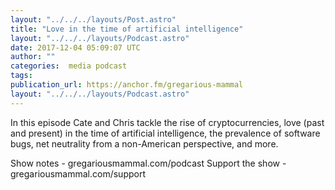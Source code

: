 ```yaml
---
layout: "../../../layouts/Post.astro"
title: "Love in the time of artificial intelligence"
layout: "../../../layouts/Podcast.astro"
date: 2017-12-04 05:09:07 UTC
author: ""
categories:  media podcast
tags:
publication_url: https://anchor.fm/gregarious-mammal
layout: "../../../layouts/Podcast.astro"
---
```

In this episode Cate and Chris tackle the rise of cryptocurrencies, love (past and present) in the time of artificial intelligence, the prevalence of software bugs, net neutrality from a non-American perspective, and more.

Show notes - gregariousmammal.com/podcast
Support the show - gregariousmammal.com/support